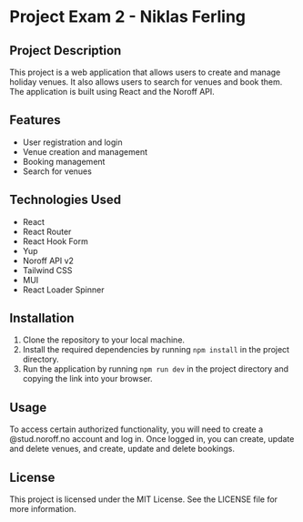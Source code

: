 # Project Exam 2 - Niklas Ferling

## Project Description

This project is a web application that allows users to create and manage holiday venues. It also allows users to search for venues and book them. The application is built using React and the Noroff API.

## Features

- User registration and login
- Venue creation and management
- Booking management
- Search for venues

## Technologies Used

- React
- React Router
- React Hook Form
- Yup
- Noroff API v2
- Tailwind CSS
- MUI
- React Loader Spinner

## Installation

1. Clone the repository to your local machine.
2. Install the required dependencies by running `npm install` in the project directory.
3. Run the application by running `npm run dev` in the project directory and copying the link into your browser.

## Usage

To access certain authorized functionality, you will need to create a @stud.noroff.no account and log in. Once logged in, you can create, update and delete venues, and create, update and delete bookings.

## License

This project is licensed under the MIT License. See the LICENSE file for more information.
